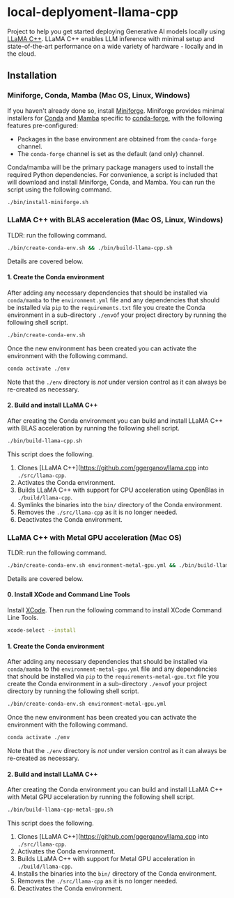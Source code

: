 # local-deplyoment-llama-cpp

Project to help you get started deploying Generative AI models locally using 
[LLaMA C++](https://github.com/ggerganov/llama.cpp). LLaMA C++ enables LLM inference with minimal setup and 
state-of-the-art performance on a wide variety of hardware - locally and in the cloud.

## Installation

### Miniforge, Conda, Mamba (Mac OS, Linux, Windows)

If you haven't already done so, install [Miniforge](https://github.com/conda-forge/miniforge). Miniforge provides 
minimal installers for [Conda](https://conda.io/) and [Mamba](https://github.com/mamba-org/mamba) specific to 
[conda-forge](https://conda-forge.org/), with the following features pre-configured:

   * Packages in the base environment are obtained from the `conda-forge` channel.
   * The `conda-forge` channel is set as the default (and only) channel.

Conda/mamba will be the primary package managers used to install the required Python dependencies. For 
convenience, a script is included that will download and install Miniforge, Conda, and Mamba. You can run the 
script using the following command.

```bash
./bin/install-miniforge.sh
```

### LLaMA C++ with BLAS acceleration (Mac OS, Linux, Windows)

TLDR: run the following command.

```bash
./bin/create-conda-env.sh && ./bin/build-llama-cpp.sh
```

Details are covered below.

#### 1. Create the Conda environment

After adding any necessary dependencies that should be installed via `conda/mamba` to the `environment.yml` file and any 
dependencies that should be installed via `pip` to the `requirements.txt` file you create the Conda environment in a 
sub-directory `./env`of your project directory by running the following shell script.

```bash
./bin/create-conda-env.sh
```

Once the new environment has been created you can activate the environment with the following command.

```bash
conda activate ./env
```

Note that the `./env` directory is *not* under version control as it can always be re-created as 
necessary.

#### 2. Build and install LLaMA C++ 

After creating the Conda environment you can build and install LLaMA C++ with BLAS acceleration by running the following shell 
script.

```bash
./bin/build-llama-cpp.sh
```

This script does the following.

1. Clones [LLaMA C++](https://github.com/ggerganov/llama.cpp into `./src/llama-cpp`.
2. Activates the Conda environment.
3. Builds LLaMA C++ with support for CPU acceleration using OpenBlas in `./build/llama-cpp`.
4. Symlinks the binaries into the `bin/` directory of the Conda environment.
5. Removes the `./src/llama-cpp` as it is no longer needed.
6. Deactivates the Conda environment.

### LLaMA C++ with Metal GPU acceleration (Mac OS)

TLDR: run the following command.

```bash
./bin/create-conda-env.sh environment-metal-gpu.yml && ./bin/build-llama-cpp-metal-gpu.sh
```

Details are covered below.

#### 0. Install XCode and Command Line Tools

Install [XCode](https://developer.apple.com/xcode/). Then run the following command to install XCode Command Line Tools.

```bash
xcode-select --install
```

#### 1. Create the Conda environment

After adding any necessary dependencies that should be installed via `conda/mamba` to the `environment-metal-gpu.yml` file and any 
dependencies that should be installed via `pip` to the `requirements-metal-gpu.txt` file you create the Conda environment in a 
sub-directory `./env`of your project directory by running the following shell script.

```bash
./bin/create-conda-env.sh environment-metal-gpu.yml
```

Once the new environment has been created you can activate the environment with the following command.

```bash
conda activate ./env
```

Note that the `./env` directory is *not* under version control as it can always be re-created as 
necessary.

#### 2. Build and install LLaMA C++ 

After creating the Conda environment you can build and install LLaMA C++ with Metal GPU acceleration by running the 
following shell script.

```bash
./bin/build-llama-cpp-metal-gpu.sh
```

This script does the following.

1. Clones [LLaMA C++](https://github.com/ggerganov/llama.cpp into `./src/llama-cpp`.
2. Activates the Conda environment.
3. Builds LLaMA C++ with support for Metal GPU acceleration in `./build/llama-cpp`.
4. Installs the binaries into the `bin/` directory of the Conda environment.
5. Removes the `./src/llama-cpp` as it is no longer needed.
6. Deactivates the Conda environment.


